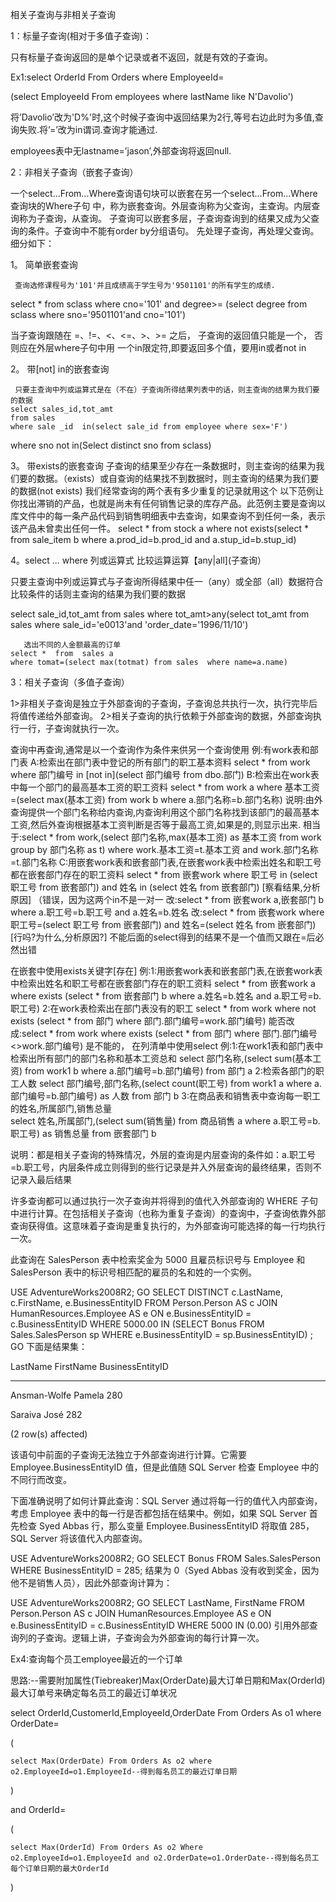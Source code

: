 相关子查询与非相关子查询

1：标量子查询(相对于多值子查询)：

只有标量子查询返回的是单个记录或者不返回，就是有效的子查询。

Ex1:select OrderId From Orders where EmployeeId=

(select EmployeeId From employees where lastName like N'Davolio')

将’Davolio’改为'D%'时,这个时候子查询中返回结果为2行,等号右边此时为多值,查询失败.将’=’改为in谓词.查询才能通过.

employees表中无lastname=’jason’,外部查询将返回null.


2：非相关子查询（嵌套子查询）

一个select...From...Where查询语句块可以嵌套在另一个select...From...Where查询块的Where子句
中，称为嵌套查询。外层查询称为父查询，主查询。内层查询称为子查询，从查询。
子查询可以嵌套多层，子查询查询到的结果又成为父查询的条件。子查询中不能有order by分组语句。
先处理子查询，再处理父查询。 
细分如下：

1。 简单嵌套查询 

     查询选修课程号为'101'并且成绩高于学生号为'9501101'的所有学生的成绩.
select * from sclass 
where cno='101' and degree>=
(select degree from sclass where sno='9501101'and cno='101')  

当子查询跟随在 =、!=、<、<=、>、>= 之后， 子查询的返回值只能是一个， 否则应在外层where子句中用
一个in限定符,即要返回多个值，要用in或者not in

2。 带[not] in的嵌套查询 

     只要主查询中列或运算式是在（不在）子查询所得结果列表中的话，则主查询的结果为我们要的数据
    select sales_id,tot_amt
    from sales 
    where sale _id  in(select sale_id from employee where sex='F')
where sno not in(Select distinct sno from sclass)

3。 带exists的嵌套查询
 子查询的结果至少存在一条数据时，则主查询的结果为我们要的数据。（exists）或自查询的结果找不到数据时，则主查询的结果为我们要的数据(not exists)
 我们经常查询的两个表有多少重复的记录就用这个
 以下范例让你找出滞销的产品，也就是尚未有任何销售记录的库存产品。此范例主要是查询以库文件中的每一条产品代码到销售明细表中去查询，如果查询不到任何一条，表示该产品未曾卖出任何一件。
  select * from stock a
  where not exists(select * from sale_item b
                          where a.prod_id=b.prod_id and a.stup_id=b.stup_id)

4。select ... where 列或运算式 比较运算运算【any|all](子查询）


   只要主查询中列或运算式与子查询所得结果中任一（any）或全部（all）数据符合比较条件的话则主查询的结果为我们要的数据

  select sale_id,tot_amt
    from sales 
    where tot_amt>any(select tot_amt from sales where sale_id='e0013'and 'order_date='1996/11/10')

       选出不同的人金额最高的订单
    select *  from  sales a
    where tomat=(select max(totmat) from sales  where name=a.name)


3：相关子查询（多值子查询）

1>非相关子查询是独立于外部查询的子查询，子查询总共执行一次，执行完毕后将值传递给外部查询。 
2>相关子查询的执行依赖于外部查询的数据，外部查询执行一行，子查询就执行一次。

  查询中再查询,通常是以一个查询作为条件来供另一个查询使用
      例:有work表和部门表
         A:检索出在部门表中登记的所有部门的职工基本资料
           select * from work where 部门编号 in [not in](select 部门编号 from dbo.部门) 
         B:检索出在work表中每一个部门的最高基本工资的职工资料
           select * from work a where 基本工资=(select max(基本工资) from work b where a.部门名称=b.部门名称) 
           说明:由外查询提供一个部门名称给内查询,内查询利用这个部门名称找到该部门的最高基本工资,然后外查询根据基本工资判断是否等于最高工资,如果是的,则显示出来.
           相当于:select * from work,(select 部门名称,max(基本工资) as 基本工资 from work group by 部门名称 as t) where work.基本工资=t.基本工资 and work.部门名称=t.部门名称
         C:用嵌套work表和嵌套部门表,在嵌套work表中检索出姓名和职工号都在嵌套部门存在的职工资料 
           select * from 嵌套work where 职工号 in (select 职工号 from 嵌套部门) and 姓名 in (select 姓名 from 嵌套部门) [察看结果,分析原因] （错误，因为这两个in不是一对一
           改:select * from 嵌套work a,嵌套部门 b where a.职工号=b.职工号 and a.姓名=b.姓名 
           改:select * from 嵌套work where 职工号=(select 职工号 from 嵌套部门) and 姓名=(select 姓名 from 嵌套部门) [行吗?为什么,分析原因?] 不能后面的select得到的结果不是一个值而又跟在=后必然出错

在嵌套中使用exists关键字[存在]
例:1:用嵌套work表和嵌套部门表,在嵌套work表中检索出姓名和职工号都在嵌套部门存在的职工资料 
     select * from 嵌套work a where exists (select * from 嵌套部门 b where a.姓名=b.姓名 and a.职工号=b.职工号)
   2:在work表检索出在部门表没有的职工
     select * from work where not exists (select * from 部门 where 部门.部门编号=work.部门编号)
     能否改成:select * from work where exists (select * from 部门 where 部门.部门编号<>work.部门编号) 是不能的，
在列清单中使用select
例:1:在work1表和部门表中检索出所有部门的部门名称和基本工资总和
    select 部门名称,(select sum(基本工资) from work1 b where a.部门编号=b.部门编号) from 部门 a
   2:检索各部门的职工人数
    select 部门编号,部门名称,(select count(职工号) from work1 a where a.部门编号=b.部门编号) as 人数 from 部门 b
   3:在商品表和销售表中查询每一职工的姓名,所属部门,销售总量                   
    select 姓名,所属部门,(select sum(销售量) from 商品销售 a where a.职工号=b.职工号) as 销售总量 from 嵌套部门 b

说明：都是相关子查询的特殊情况，外层的查询是内层查询的条件如：a.职工号=b.职工号，内层条件成立则得到的些行记录是并入外层查询的最终结果，否则不记录入最后结果

许多查询都可以通过执行一次子查询并将得到的值代入外部查询的 WHERE 子句中进行计算。在包括相关子查询（也称为重复子查询）的查询中，子查询依靠外部查询获得值。这意味着子查询是重复执行的，为外部查询可能选择的每一行均执行一次。

此查询在 SalesPerson 表中检索奖金为 5000 且雇员标识号与 Employee 和 SalesPerson 表中的标识号相匹配的雇员的名和姓的一个实例。

USE AdventureWorks2008R2;
GO
SELECT DISTINCT c.LastName, c.FirstName, e.BusinessEntityID 
FROM Person.Person AS c JOIN HumanResources.Employee AS e
ON e.BusinessEntityID = c.BusinessEntityID 
WHERE 5000.00 IN
    (SELECT Bonus
    FROM Sales.SalesPerson sp
    WHERE e.BusinessEntityID = sp.BusinessEntityID) ;
GO
下面是结果集：

LastName FirstName BusinessEntityID

-------------------------- ---------- ------------

Ansman-Wolfe Pamela 280

Saraiva José 282

(2 row(s) affected)

该语句中前面的子查询无法独立于外部查询进行计算。它需要 Employee.BusinessEntityID 值，但是此值随 SQL Server 检查 Employee 中的不同行而改变。

下面准确说明了如何计算此查询：SQL Server 通过将每一行的值代入内部查询，考虑 Employee 表中的每一行是否都包括在结果中。例如，如果 SQL Server 首先检查 Syed Abbas 行，那么变量 Employee.BusinessEntityID 将取值 285，SQL Server 将该值代入内部查询。

USE AdventureWorks2008R2;
GO
SELECT Bonus
FROM Sales.SalesPerson
WHERE BusinessEntityID = 285;
结果为 0（Syed Abbas 没有收到奖金，因为他不是销售人员），因此外部查询计算为：

 
USE AdventureWorks2008R2;
GO
SELECT LastName, FirstName
FROM Person.Person AS c JOIN HumanResources.Employee AS e
ON e.BusinessEntityID = c.BusinessEntityID 
WHERE 5000 IN (0.00)
引用外部查询列的子查询。逻辑上讲，子查询会为外部查询的每行计算一次。

Ex4:查询每个员工employee最近的一个订单

思路:--需要附加属性(Tiebreaker)Max(OrderDate)最大订单日期和Max(OrderId)最大订单号来确定每名员工的最近订单状况

select OrderId,CustomerId,EmployeeId,OrderDate From Orders As o1 where OrderDate=

(

    select Max(OrderDate) From Orders As o2 where o2.EmployeeId=o1.EmployeeId--得到每名员工的最近订单日期

)

and OrderId=

(

    select Max(OrderId) From Orders As o2 Where o2.EmployeeId=o1.EmployeeId and o2.OrderDate=o1.OrderDate--得到每名员工每个订单日期的最大OrderId

)
